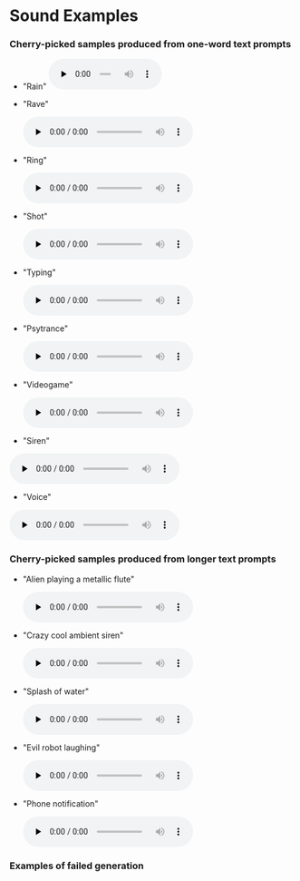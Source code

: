 # Sound Examples
 
### Cherry-picked samples produced from one-word text prompts 
- "Rain"
  <audio controls style="width: 200px;" preload="none" src="{{ site.baseurl }}/assets/rain.wav"
 type="audio/wav"> </audio>
 
 
 - "Rave"
 
   <audio controls preload="none" src="{{ site.baseurl }}/assets/rave.wav"
 type="audio/wav"> </audio>
 
 
 - "Ring"
 
   <audio controls preload="none" src="{{ site.baseurl }}/assets/ring.wav"
 type="audio/wav"> </audio>
 
 
 - "Shot"
 
   <audio controls preload="none" src="{{ site.baseurl }}/assets/shot.wav"
 type="audio/wav"> </audio>
 
 
 - "Typing"
 
   <audio controls preload="none" src="{{ site.baseurl }}/assets/typing.wav"
 type="audio/wav"> </audio>
 
 
 - "Psytrance"
 
   <audio controls preload="none" src="{{ site.baseurl }}/assets/psytrance.wav"
 type="audio/wav"> </audio>
 
 
 - "Videogame"
 
   <audio controls preload="none" src="{{ site.baseurl }}/assets/videogame.wav"
 type="audio/wav"> </audio>
 
 
  - "Siren"
 
   <audio controls preload="none" src="{{ site.baseurl }}/assets/siren.wav"
 type="audio/wav"> </audio>
 
 
   - "Voice"
 
   <audio controls preload="none" src="{{ site.baseurl }}/assets/voice.wav"
 type="audio/wav"> </audio>


### Cherry-picked samples produced from longer text prompts 
- "Alien playing a metallic flute"
 
   <audio controls preload="none" src="{{ site.baseurl }}/assets/alien metallic flute.wav"
 type="audio/wav"> </audio>
 
 
- "Crazy cool ambient siren"
 
   <audio controls preload="none" src="{{ site.baseurl }}/assets/crazy cool ambient siren.wav"
 type="audio/wav"> </audio>
 
 
- "Splash of water"
 
   <audio controls preload="none" src="{{ site.baseurl }}/assets/splash_water.wav"
 type="audio/wav"> </audio>
 
 
 
- "Evil robot laughing"
 
   <audio controls preload="none" src="{{ site.baseurl }}/assets/robot evil laughing.wav"
 type="audio/wav"> </audio>
 
 
- "Phone notification"
 
   <audio controls preload="none" src="{{ site.baseurl }}/assets/phone_notification.wav"
 type="audio/wav"> </audio>

### Examples of failed generation
